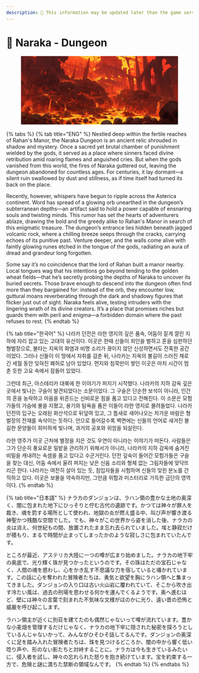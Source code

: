 ```yaml
---
description: 🛑 This information may be updated later than the game server data.
---
```


# 🗿 Naraka - Dungeon

<figure><img src="../../../../.gitbook/assets/Naraka.png" alt=""><figcaption></figcaption></figure>

{% tabs %}
{% tab title="ENG" %}
Nestled deep within the fertile reaches of Rahan's Manor, the Naraka Dungeon is an ancient relic shrouded in shadow and mystery. Once a sacred yet brutal chamber of punishment wielded by the gods, it served as a place where sinners faced divine retribution amid roaring flames and anguished cries. But when the gods vanished from this world, the fires of Naraka guttered out, leaving the dungeon abandoned for countless ages. For centuries, it lay dormant—a silent ruin swallowed by dust and stillness, as if time itself had turned its back on the place.

Recently, however, whispers have begun to ripple across the Asterica continent. Word has spread of a glowing orb unearthed in the dungeon’s subterranean depths—an artifact said to hold a power capable of ensnaring souls and twisting minds. This rumor has set the hearts of adventurers ablaze, drawing the bold and the greedy alike to Rahan's Manor in search of this enigmatic treasure. The dungeon’s entrance lies hidden beneath jagged volcanic rock, where a chilling breeze seeps through the cracks, carrying echoes of its punitive past. Venture deeper, and the walls come alive with faintly glowing runes etched in the tongue of the gods, radiating an aura of dread and grandeur long forgotten.

Some say it’s no coincidence that the lord of Rahan built a manor nearby. Local tongues wag that his intentions go beyond tending to the golden wheat fields—that he’s secretly probing the depths of Naraka to uncover its buried secrets. Those brave enough to descend into the dungeon often find more than they bargained for: instead of the orb, they encounter low, guttural moans reverberating through the dark and shadowy figures that flicker just out of sight. Naraka feels alive, testing intruders with the lingering wrath of its divine creators. It’s a place that promises riches but guards them with peril and enigma—a forbidden domain where the past refuses to rest.
{% endtab %}

{% tab title="한국어" %}
나라카 던전은 라한 영지의 깊은 품속, 어둠이 짙게 깔린 지하에 자리 잡고 있는 고대의 유산이다. 이곳은 한때 신들이 죄인을 벌하고 혼을 심판하던 형벌장으로, 불타는 지옥의 화염과 비명 소리가 끊이지 않던 신성하면서도 잔혹한 공간이었다. 그러나 신들이 이 땅에서 자취를 감춘 뒤, 나라카는 지옥의 불길이 스러진 채로 긴 세월 동안 잊혀진 폐허로 남아 있었다. 먼지와 침묵만이 쌓인 이곳은 마치 시간이 멈춘 듯한 고요 속에서 잠들어 있었다.

그런데 최근, 아스테리카 대륙에 한 이야기가 퍼지기 시작했다. 나라카의 지하 감옥 깊은 곳에서 빛나는 구슬이 발견되었다는 소문이었다. 그 구슬은 단순한 보석이 아니라, 인간의 혼을 농락하고 마음을 뒤흔드는 신비로운 힘을 품고 있다고 전해진다. 이 소문은 모험가들의 가슴에 불을 지폈고, 용기와 탐욕을 품은 이들이 라한 영지로 몰려들었다. 나라카 던전의 입구는 오래된 화산석으로 뒤덮여 있고, 그 틈새로 새어나오는 차가운 바람은 형벌장의 잔재를 속삭이는 듯하다. 안으로 들어갈수록 벽면에는 신들의 언어로 새겨진 불길한 문양들이 희미하게 빛나며, 과거의 공포와 위엄을 되살린다.

라한 영주가 이곳 근처에 별장을 지은 것도 우연이 아니라는 이야기가 떠돈다. 사람들은 그가 단순히 풍요로운 밀밭을 관리하기 위해서가 아니라, 나라카의 지하 감옥에 숨겨진 비밀을 캐내려는 속셈을 품고 있다고 수군거린다. 던전 깊숙이 들어간 모험가들은 구슬을 찾는 대신, 어둠 속에서 울려 퍼지는 낮은 신음 소리와 형체 없는 그림자들에 맞닥뜨리곤 한다. 나라카는 여전히 살아 있는 듯, 침입자들을 시험하며 신들의 잊힌 분노를 간직하고 있다. 이곳은 보물을 약속하지만, 그만큼 위험과 미스터리로 가득한 금단의 영역이다.
{% endtab %}

{% tab title="日本語" %}
ナラカのダンジョンは、ラハン領の豊かな土地の奥深く、闇に包まれた地下にひっそりと佇む古代の遺跡です。かつては神々が罪人を裁き、魂を罰する場所として使われ、地獄の炎が燃え盛る中、叫び声が響き渡る神聖かつ残酷な空間でした。でも、神々がこの世界から姿を消した後、ナラカの炎は消え、何世紀もの間、放置されたまま忘れ去られていました。埃と静寂だけが積もり、まるで時間が止まってしまったかのような寂しさに包まれていたんです。

ところが最近、アステリカ大陸に一つの噂が広まり始めました。ナラカの地下牢の奥底で、光り輝く珠が見つかったというのです。その珠はただの宝石じゃなく、人間の魂を惑わし、心をかき乱す不思議な力を宿していると囁かれています。この話に心を奪われた冒険者たちは、勇気と欲望を胸にラハン領へと集まってきました。ダンジョンの入り口は古い火山岩に覆われていて、そこから吹き出す冷たい風は、過去の刑場を思わせる何かを運んでくるようです。奥へ進むほど、壁には神々の言葉で刻まれた不気味な文様がほのかに光り、遠い昔の恐怖と威厳を呼び起こします。

ラハン領主が近くに別荘を建てたのも偶然じゃないって噂が流れています。豊かな小麦畑を管理するだけじゃなく、ナラカの地下牢に隠された秘密を探ろうとしているんじゃないかって、みんながひそひそ話してるんです。ダンジョンの奥深くに足を踏み入れた冒険者たちは、珠を見つけるどころか、闇の中から響く低い唸り声や、形のない影たちと対峙することに。ナラカは今も生きているみたいに、侵入者を試し、神々の忘れられた怒りを抱き続けています。宝を約束する一方で、危険と謎に満ちた禁断の領域なんです。
{% endtab %}
{% endtabs %}

